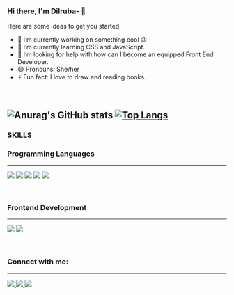 ### Hi there, I'm Dilruba-  👋


Here are some ideas to get you started:

- 🔭 I’m currently working on something cool 😉
- 🌱 I’m currently learning CSS and JavaScript.
- 🤔 I’m looking for help with how can I become an equipped Front End Developer.
- 😄 Pronouns: She/her
- ⚡ Fun fact:  I love to draw and reading books.

<br/>


![Anurag's GitHub stats](https://github-readme-stats.vercel.app/api?username=Dilruba-00&show_icons=true&theme=buefy)
[![Top Langs](https://github-readme-stats.vercel.app/api/top-langs/?username=Dilruba-00&layout=lyout)](https://github.com/dilruba-00/github-readme-stats) 
---------------------------------------------------------------------------------------------------------------------------------------------------------------
### SKILLS

### Programming Languages
---------------------------------------------------------------------------------------------------------------------------------------------------------------
<img src="https://img.icons8.com/color/50/000000/java-coffee-cup-logo--v2.png"/> <img src="https://img.icons8.com/color/48/000000/javascript--v1.png"/> <img src="https://img.icons8.com/color/50/000000/c-plus-plus-logo.png"/>  <img src="https://img.icons8.com/color/50/000000/c-programming.png"/> <img src="https://img.icons8.com/color/50/000000/c-sharp-logo.png"/>

<br/>
 
 ### Frontend Development
---------------------------------------------------------------------------------------------------------------------------------------------------------------
<img src="https://img.icons8.com/color/50/000000/html-5--v1.png"/>  <img src="https://img.icons8.com/color/50/000000/css3.png"/>
 
 <br/>
 
### Connect with me:
---------------------------------------------------------------------------------------------------------------------------------------------------------------
 
<a href="https://www.linkedin.com/in/dilruba-tun%C3%A7ez-869b24200/"> <img src="https://img.icons8.com/ios-filled/30/000000/linkedin.png" target="_blank" rel="noopener noreferrer"/> </a> <a href="https://www.tumblr.com/blog/yokdahadinolar"> <img src="https://img.icons8.com/ios-filled/30/000000/tumblr--v2.png"/> </a> <a href="https://tr.pinterest.com/muzlucilekkk/_saved/"> <img src="https://img.icons8.com/ios-glyphs/30/000000/pinterest.png"/> </a>



 
